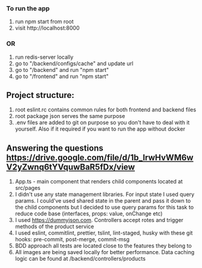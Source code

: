 ### To run the app

1. run npm start from root
2. visit http://localhost:8000

### OR

1. run redis-server locally
2. go to "/backend/configs/cache" and update url
3. go to "/backend" and run "npm start"
2. go to "/frontend" and run "npm start"

## Project structure:

1. root eslint.rc contains common rules for both frontend and backend files
2. root package json serves the same purpose
3. .env files are added to git on purpose so you don't have to deal with it yourself. Also if it required if you want to run the app without docker


## Answering the questions https://drive.google.com/file/d/1b_IrwHvWM6wV2yZwnq6tYVquwBaR5fDx/view

1. App.ts - main component that renders child components located at src/pages
2. I didn't use any state management libraries. For input state I used query params. I could've used shared state in the parent and pass it down to the child components but I decided to use query params for this task to reduce code base (interfaces, props: value, onChange etc)
3. I used https://dummyjson.com. Controllers accept rotes and trigger methods of the product service
4. I used eslint, commitlint, prettier, tslint, lint-staged, husky with these git hooks: pre-commit, post-merge, commit-msg
5. BDD approach all tests are located close to the features they belong to
6. All images are being saved locally for better performance. Data caching logic can be found at /backend/controllers/products
